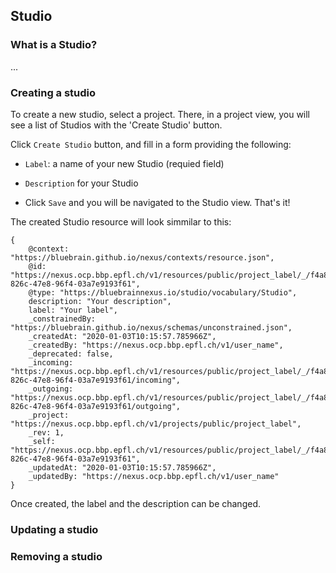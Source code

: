 ## Studio

### What is a Studio?

...

### Creating a studio

To create a new studio, select a project.
There, in a project view, you will see a list of Studios with the 'Create Studio' button.

Click `Create Studio` button, and fill in a form providing the following:

- `Label`: a name of your new Studio (requied field)
- `Description` for your Studio

- Click `Save` and you will be navigated to the Studio view. That's it!

The created Studio resource will look simmilar to this:

```
{
    @context: "https://bluebrain.github.io/nexus/contexts/resource.json",
    @id: "https://nexus.ocp.bbp.epfl.ch/v1/resources/public/project_label/_/f4a8c391-826c-47e8-96f4-03a7e9193f61",
    @type: "https://bluebrainnexus.io/studio/vocabulary/Studio",
    description: "Your description",
    label: "Your label",
    _constrainedBy: "https://bluebrain.github.io/nexus/schemas/unconstrained.json",
    _createdAt: "2020-01-03T10:15:57.785966Z",
    _createdBy: "https://nexus.ocp.bbp.epfl.ch/v1/user_name",
    _deprecated: false,
    _incoming: "https://nexus.ocp.bbp.epfl.ch/v1/resources/public/project_label/_/f4a8c391-826c-47e8-96f4-03a7e9193f61/incoming",
    _outgoing: "https://nexus.ocp.bbp.epfl.ch/v1/resources/public/project_label/_/f4a8c391-826c-47e8-96f4-03a7e9193f61/outgoing",
    _project: "https://nexus.ocp.bbp.epfl.ch/v1/projects/public/project_label",
    _rev: 1,
    _self: "https://nexus.ocp.bbp.epfl.ch/v1/resources/public/project_label/_/f4a8c391-826c-47e8-96f4-03a7e9193f61",
    _updatedAt: "2020-01-03T10:15:57.785966Z",
    _updatedBy: "https://nexus.ocp.bbp.epfl.ch/v1/user_name"
}
```

Once created, the label and the description can be changed.

### Updating a studio

### Removing a studio
